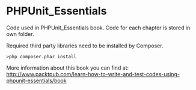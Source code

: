 PHPUnit_Essentials
==================

Code used in PHPUnit_Essentials book.
Code for each chapter is stored in own folder.

Required third party libraries need to be installed by Composer.

```
>php composer.phar install
```

More information about this book you can find at:
http://www.packtpub.com/learn-how-to-write-and-test-codes-using-phpunit-essentials/book
